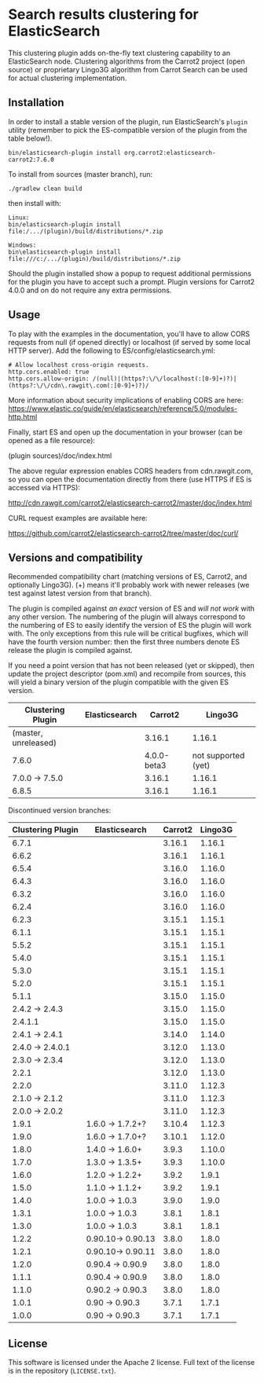 Search results clustering for ElasticSearch
===========================================

This clustering plugin adds on-the-fly text clustering capability
to an ElasticSearch node. Clustering algorithms from the Carrot2
project (open source) or proprietary Lingo3G algorithm from
Carrot Search can be used for actual clustering implementation.


Installation
------------

In order to install a stable version of the plugin, 
run ElasticSearch's `plugin` utility (remember to pick the
ES-compatible version of the plugin from the table below!).

    bin/elasticsearch-plugin install org.carrot2:elasticsearch-carrot2:7.6.0

To install from sources (master branch), run:

    ./gradlew clean build

then install with:

    Linux:
    bin/elasticsearch-plugin install file:/.../(plugin)/build/distributions/*.zip

    Windows:
    bin\elasticsearch-plugin install file:///c:/.../(plugin)/build/distributions/*.zip

Should the plugin installed show a popup to request additional
permissions for the plugin you have to accept such a prompt. Plugin
versions for Carrot2 4.0.0 and on do not require any extra permissions.


Usage
-----

To play with the examples in the documentation, you'll have to allow 
CORS requests from null (if opened directly) or localhost (if served 
by some local HTTP server). Add the following to ES/config/elasticsearch.yml:

```
# Allow localhost cross-origin requests.
http.cors.enabled: true
http.cors.allow-origin: /(null)|(https?:\/\/localhost(:[0-9]+)?)|(https?:\/\/cdn\.rawgit\.com(:[0-9]+)?)/
```

More information about security implications of enabling CORS are here:
https://www.elastic.co/guide/en/elasticsearch/reference/5.0/modules-http.html

Finally, start ES and open up the documentation in your browser 
(can be opened as a file resource):
  
(plugin sources)/doc/index.html

The above regular expression enables CORS headers from cdn.rawgit.com, so you can open 
the documentation directly from there (use HTTPS if ES is accessed via
HTTPS):

http://cdn.rawgit.com/carrot2/elasticsearch-carrot2/master/doc/index.html

CURL request examples are available here:

https://github.com/carrot2/elasticsearch-carrot2/tree/master/doc/curl/


Versions and compatibility
--------------------------

Recommended compatibility chart (matching versions of ES, Carrot2, 
and optionally Lingo3G). (+) means it'll probably work with newer
releases (we test against latest version from that branch). 

The plugin is compiled against *an exact* version of ES 
and *will not work* with any other version. The numbering of the plugin
will always correspond to the numbering of ES to easily identify
the version of ES the plugin will work with. The only exceptions from this rule
will be critical bugfixes, which will have the fourth version number: then
the first three numbers denote ES release the plugin is compiled against.

If you need a point version that has not been released (yet or skipped),
then update the project descriptor (pom.xml) and recompile from sources,
this will yield a binary version of the plugin compatible with the 
given ES version.

| Clustering Plugin | Elasticsearch          | Carrot2 | Lingo3G |
| ---               |                    --- | ---     | ---     |
| (master, unreleased) |                     | 3.16.1  | 1.16.1  |
| 7.6.0             |                        | 4.0.0-beta3 | not supported (yet) |
| 7.0.0 -> 7.5.0    |                        | 3.16.1  | 1.16.1  |
| 6.8.5             |                        | 3.16.1  | 1.16.1  |

Discontinued version branches:

| Clustering Plugin | Elasticsearch          | Carrot2 | Lingo3G |
| ---               |                    --- | ---     | ---     |
| 6.7.1             |                        | 3.16.1  | 1.16.1  |
| 6.6.2             |                        | 3.16.1  | 1.16.1  |
| 6.5.4             |                        | 3.16.0  | 1.16.0  |
| 6.4.3             |                        | 3.16.0  | 1.16.0  |
| 6.3.2             |                        | 3.16.0  | 1.16.0  |
| 6.2.4             |                        | 3.16.0  | 1.16.0  |
| 6.2.3             |                        | 3.15.1  | 1.15.1  |
| 6.1.1             |                        | 3.15.1  | 1.15.1  |
| 5.5.2             |                        | 3.15.1  | 1.15.1  |
| 5.4.0             |                        | 3.15.1  | 1.15.1  |
| 5.3.0             |                        | 3.15.1  | 1.15.1  |
| 5.2.0             |                        | 3.15.1  | 1.15.1  |
| 5.1.1             |                        | 3.15.0  | 1.15.0  |
| 2.4.2 -> 2.4.3    |                        | 3.15.0  | 1.15.0  |
| 2.4.1.1           |                        | 3.15.0  | 1.15.0  |
| 2.4.1 -> 2.4.1    |                        | 3.14.0  | 1.14.0  |
| 2.4.0 -> 2.4.0.1  |                        | 3.12.0  | 1.13.0  |
| 2.3.0 -> 2.3.4    |                        | 3.12.0  | 1.13.0  |
| 2.2.1             |                        | 3.12.0  | 1.13.0  |
| 2.2.0             |                        | 3.11.0  | 1.12.3  |
| 2.1.0 -> 2.1.2    |                        | 3.11.0  | 1.12.3  |
| 2.0.0 -> 2.0.2    |                        | 3.11.0  | 1.12.3  |
| 1.9.1             | 1.6.0  -> 1.7.2+?      | 3.10.4  | 1.12.3  |
| 1.9.0             | 1.6.0  -> 1.7.0+?      | 3.10.1  | 1.12.0  |
| 1.8.0             | 1.4.0  -> 1.6.0+       | 3.9.3   | 1.10.0  |
| 1.7.0             | 1.3.0  -> 1.3.5+       | 3.9.3   | 1.10.0  |
| 1.6.0             | 1.2.0  -> 1.2.2+       | 3.9.2   |  1.9.1  |
| 1.5.0             | 1.1.0  -> 1.1.2+       | 3.9.2   |  1.9.1  |
| 1.4.0             | 1.0.0  -> 1.0.3        | 3.9.0   |  1.9.0  |
| 1.3.1             | 1.0.0  -> 1.0.3        | 3.8.1   |  1.8.1  |
| 1.3.0             | 1.0.0  -> 1.0.3        | 3.8.1   |  1.8.1  |
| 1.2.2             | 0.90.10-> 0.90.13      | 3.8.0   |  1.8.0  |
| 1.2.1             | 0.90.10-> 0.90.11      | 3.8.0   |  1.8.0  |
| 1.2.0             | 0.90.4 -> 0.90.9       | 3.8.0   |  1.8.0  |
| 1.1.1             | 0.90.4 -> 0.90.9       | 3.8.0   |  1.8.0  |
| 1.1.0             | 0.90.2 -> 0.90.3       | 3.8.0   |  1.8.0  |
| 1.0.1             | 0.90   -> 0.90.3       | 3.7.1   |  1.7.1  |
| 1.0.0             | 0.90   -> 0.90.3       | 3.7.1   |  1.7.1  |

License
-------

This software is licensed under the Apache 2 license. Full text
of the license is in the repository (`LICENSE.txt`).
